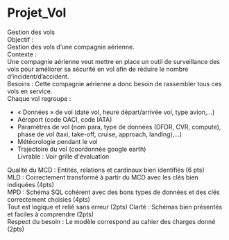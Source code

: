 # Projet_Vol


Gestion des vols  
Objectif :  
Gestion des vols d’une compagnie aérienne.  
Contexte :  
 Une compagnie aérienne veut mettre en place un outil de surveillance des vols pour améliorer sa sécurité en vol afin de réduire le nombre d’incident/d’accident.   
Besoins :
Cette compagnie aérienne a donc besoin de rassembler tous ces vols en service.  
Chaque vol regroupe :  
- « Données » de vol (date vol, heure départ/arrivée vol, type avion,…)
- Aéroport (code OACI, code IATA)
- Paramètres de vol (nom para, type de données (DFDR, CVR, compute), phase de vol (taxi, take-off, cruise, approach, landing),...)
- Météorologie pendant le vol
- Trajectoire du vol (coordonnée google earth)  
Livrable :
Voir grille d'évaluation



Qualité du MCD : Entités, relations et cardinaux bien identifiés (6 pts)	
MLD : Correctement transformé à partir du MCD avec les clés bien indiquées (4pts)	
MPD : Schéma SQL cohérent avec des bons types de données et des clés correctement choisies (4pts)	
Tout est logique et relié sans erreur (2pts)	Clarté : Schémas bien présentés et faciles à comprendre (2pts)	
Respect du besoin : Le modèle correspond au cahier des charges donné (2pts)
